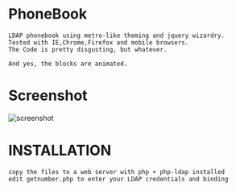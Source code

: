 PhoneBook
=========

	LDAP phonebook using metro-like theming and jquery wizardry.
	Tested with IE,Chrome,Firefox and mobile browsers.
	The Code is pretty disgusting, but whatever.
	
	And yes, the blocks are animated.


Screenshot
==========	
![screenshot](https://raw.github.com/rjdewberry/PhoneBook/master/images/phonebook-ss.jpg)


INSTALLATION
============
	copy the files to a web server with php + php-ldap installed
	edit getnumber.php to enter your LDAP credentials and binding

